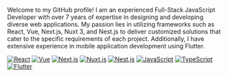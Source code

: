 Welcome to my GitHub profile! I am an experienced Full-Stack JavaScript Developer with over 7 years of expertise in designing and developing diverse web applications. My passion lies in utilizing frameworks such as React, Vue, Next.js, Nuxt 3, and Nest.js to deliver customized solutions that cater to the specific requirements of each project. Additionally, I have extensive experience in mobile application development using Flutter.

[![React](https://img.shields.io/badge/-React-61DAFB?logo=react&logoColor=white&style=flat-square)](https://reactjs.org/)
[![Vue](https://img.shields.io/badge/-Vue-4FC08D?logo=vue.js&logoColor=white&style=flat-square)](https://vuejs.org/)
[![Next.js](https://img.shields.io/badge/-Next.js-000000?logo=next.js&logoColor=white&style=flat-square)](https://nextjs.org/)
[![Nuxt.js](https://img.shields.io/badge/-Nuxt.js-00C58E?logo=nuxt.js&logoColor=white&style=flat-square)](https://nuxtjs.org/)
[![Nest.js](https://img.shields.io/badge/-Nest.js-E0234E?logo=nestjs&logoColor=white&style=flat-square)](https://nestjs.com/)
[![JavaScript](https://img.shields.io/badge/-JavaScript-F7DF1E?logo=javascript&logoColor=black&style=flat-square)](https://developer.mozilla.org/en-US/docs/Web/JavaScript)
[![TypeScript](https://img.shields.io/badge/-TypeScript-007ACC?logo=typescript&logoColor=white&style=flat-square)](https://www.typescriptlang.org/)
[![Flutter](https://img.shields.io/badge/-Flutter-02569B?logo=flutter&logoColor=white&style=flat-square)](https://flutter.dev/)
